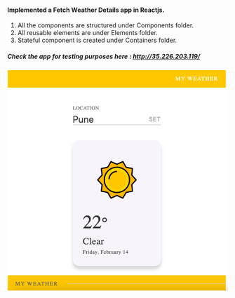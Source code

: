 #### Implemented a Fetch Weather Details app in Reactjs.
1. All the components are structured under Components folder.
2. All reusable elements are under Elements folder.
3. Stateful component is created under Containers folder.

##### Check the app for testing purposes here : http://35.226.203.119/
![Screenshot](demo.png)